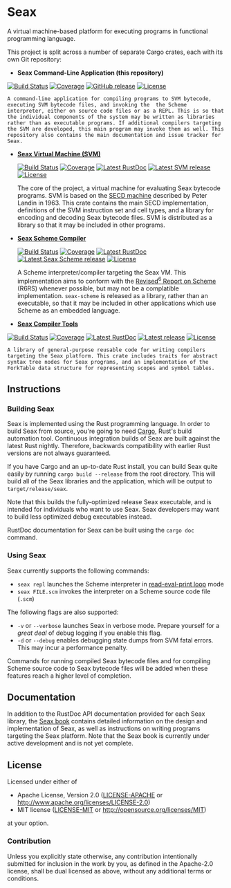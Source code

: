 Seax
====

A virtual machine-based platform for executing programs in functional programming language.

This project is split across a number of separate Cargo crates, each with its own Git repository:

  + __Seax Command-Line Application (this repository)__

  [![Build Status](https://img.shields.io/travis/hawkw/seax/master.svg?style=flat-square)](https://travis-ci.org/hawkw/seax)
  [![Coverage](https://img.shields.io/codecov/c/github/hawkw/seax/master.svg?style=flat-square)](http://codecov.io/github/hawkw/seax?branch=master)
  [![GitHub release](https://img.shields.io/github/release/hawkw/seax.svg?style=flat-square)](https://github.com/hawkw/seax/releases)
  [![License](https://img.shields.io/badge/license-MIT-blue.svg?style=flat-square)](https://github.com/hawkw/seax/LICENSE)

    A command-line application for compiling programs to SVM bytecode, executing SVM bytecode files, and invoking the  the Scheme interpreter, either on source code files or as a REPL. This is so that the individual components of the system may be written as libraries rather than as executable programs. If additional compilers targeting the SVM are developed, this main program may invoke them as well. This repository also contains the main documentation and issue tracker for Seax.

  + __[Seax Virtual Machine (SVM)](https://github.com/hawkw/seax_svm)__

    [![Build Status](https://img.shields.io/travis/hawkw/seax_svm/master.svg?style=flat-square)](https://travis-ci.org/hawkw/seax_svm)
    [![Coverage](https://img.shields.io/codecov/c/github/hawkw/seax_svm/master.svg?style=flat-square)](http://codecov.io/github/hawkw/seax_svm?branch=master)
    [![Latest RustDoc](https://img.shields.io/badge/rustdoc-latest-green.svg?style=flat-square)](http://hawkweisman.me/seax/api/seax_svm/)
    [![Latest SVM release](https://img.shields.io/crates/v/seax_svm.svg?style=flat-square)](https://crates.io/crates/seax_svm)
    [![License](https://img.shields.io/badge/license-MIT-blue.svg?style=flat-square)](https://github.com/hawkw/seax/LICENSE)

    The core of the project, a virtual machine for evaluating Seax bytecode programs. SVM is based on the [SECD machine](http://en.wikipedia.org/wiki/SECD_machine) described by Peter Landin in 1963. This crate contains the main SECD implementation, definitions of the SVM instruction set and cell types, and a library for encoding and decoding Seax bytecode files. SVM is distributed as a library so that it may be included in other programs.

  + __[Seax Scheme Compiler](https://github.com/hawkw/seax_scheme)__

    [![Build Status](https://img.shields.io/travis/hawkw/seax_scheme/master.svg?style=flat-square)](https://travis-ci.org/hawkw/seax_scheme)
    [![Coverage](https://img.shields.io/codecov/c/github/hawkw/seax_scheme/master.svg?style=flat-square)](http://codecov.io/github/hawkw/seax_scheme?branch=master)
    [![Latest RustDoc](https://img.shields.io/badge/rustdoc-latest-green.svg?style=flat-square)](http://hawkweisman.me/seax/api/seax_scheme/)
    [![Latest Seax Scheme release](https://img.shields.io/crates/v/seax_scheme.svg?style=flat-square)](https://crates.io/crates/seax_scheme)
    [![License](https://img.shields.io/badge/license-MIT-blue.svg?style=flat-square)](https://github.com/hawkw/seax/LICENSE)

    A Scheme interpreter/compiler targeting the Seax VM. This implementation aims to conform with the [Revised<sup>6</sup> Report on Scheme](http://www.r6rs.org) (R6RS) whenever possible, but may not be a complatible implementation. `seax-scheme` is released as a library, rather than an executable, so that it may be included in other applications which use Scheme as an embedded language.

  + __[Seax Compiler Tools](https://github.com/hawkw/seax_compiler_tools)__

  [![Build Status](https://img.shields.io/travis/hawkw/seax_compiler_tools/master.svg?style=flat-square)](https://travis-ci.org/hawkw/seax_compiler_tools)
[![Coverage](https://img.shields.io/codecov/c/github/hawkw/seax_compiler_tools/master.svg?style=flat-square)](http://codecov.io/github/hawkw/seax_compiler_tools?branch=master)
[![Latest RustDoc](https://img.shields.io/badge/rustdoc-latest-green.svg?style=flat-square)](http://hawkweisman.me/seax/api/seax_compiler_tools/)
[![Latest release](https://img.shields.io/crates/v/seax_compiler_tools.svg?style=flat-square)](https://crates.io/crates/seax_svm)
[![License](https://img.shields.io/badge/license-MIT-blue.svg?style=flat-square)](https://github.com/hawkw/seax/LICENSE)

    A library of general-purpose reusable code for writing compilers targeting the Seax platform. This crate includes traits for abstract syntax tree nodes for Seax programs, and an implementation of the ForkTable data structure for representing scopes and symbol tables.

Instructions
------------

### Building Seax

Seax is implemented using the Rust programming language. In order to build Seax from source, you're going to need [Cargo](http://doc.crates.io/guide.html), Rust's build automation tool. Continuous integration builds of Seax are built against the latest Rust nightly. Therefore, backwards compatibility with earlier Rust versions are not always guaranteed.

If you have Cargo and an up-to-date Rust install, you can build Seax quite easily by running `cargo build --release` from the root directory. This will build all of the Seax libraries and the application, which will be output to `target/release/seax`.

Note that this builds the fully-optimized release Seax executable, and is intended for individuals who want to use Seax. Seax developers may want to build less optimized debug executables instead.

RustDoc documentation for Seax can be built using the `cargo doc` command.

### Using Seax

Seax currently supports the following commands:

+ `seax repl` launches the Scheme interpreter in [read-eval-print loop](http://en.wikipedia.org/wiki/Read–eval–print_loop) mode
+ `seax FILE.scm` invokes the interpreter on a Scheme source code file (`.scm`)

The following flags are also supported:

+ `-v` or `--verbose` launches Seax in verbose mode. Prepare yourself for a _great deal_ of debug logging if you enable this flag.
+ `-d` or `--debug` enables debugging state dumps from SVM fatal errors. This may incur a performance penalty.

Commands for running compiled Seax bytecode files and for compiling Scheme source code to Seax bytecode files will be added when these features reach a higher level of completion.

Documentation
-------------

In addition to the RustDoc API documentation provided for each Seax library, the [Seax book](http://hawkweisman.me/seax/) contains detailed information on the design and implementation of Seax, as well as instructions on writing programs targeting the Seax platform. Note that the Seax book is currently under active development and is not yet complete.

License
-------

Licensed under either of

 * Apache License, Version 2.0 ([LICENSE-APACHE](LICENSE-APACHE) or http://www.apache.org/licenses/LICENSE-2.0)
 * MIT license ([LICENSE-MIT](LICENSE-MIT) or http://opensource.org/licenses/MIT)

at your option.

### Contribution

Unless you explicitly state otherwise, any contribution intentionally submitted
for inclusion in the work by you, as defined in the Apache-2.0 license, shall be dual licensed as above, without any
additional terms or conditions.
